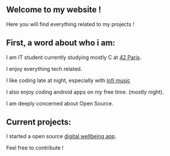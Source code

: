 ## Welcome to my website !

Here you will find everything related to my projects !

## First, a word about who i am:

I am IT student currently studying mostly C at [42 Paris](42.fr).

I enjoy everything tech related.

I like coding late at night, especially with [lofi music](https://www.youtube.com/watch?v=f02mOEt11OQ)

I also enjoy coding android apps on my free time. (mostly night).

I am deeply concerned about Open Source.

## Current projects:

I started a open source [digital wellbeing app](https://github.com/lubenard/Digital_wellbeing).

Feel free to contribute !
